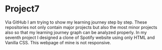 # Project7
Via GitHub I am trying to show my learning journey step by step. These repositories not only contain major projects but also the most minor projects also so that my learning journey graph can be analyzed properly. In my seventh project I designed a clone of Spotify website using only HTML and Vanilla CSS. This webpage of mine is not responsive. 
